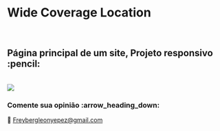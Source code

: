 <h1> Wide Coverage Location</h1>
<br>
<h2> Página principal de um site,  Projeto responsivo :pencil: </h2>
<br>
<img src="https://github.com/Freybergleon23/proyecto-location/blob/7116274f9aac6d420f260c0bb3c1444b921ef407/assets/20231110_010228_0000.png"/>
<h3>Comente sua opinião :arrow_heading_down: </h3>

:email: Freybergleonyepez@gmail.com
